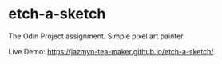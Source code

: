 # etch-a-sketch
The Odin Project assignment.
Simple pixel art painter.

Live Demo: 
 https://jazmyn-tea-maker.github.io/etch-a-sketch/